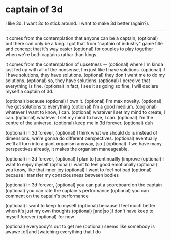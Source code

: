 # captain of 3d

I like 3d. I want 3d to stick around. I want to make 3d better (again?).

---

it comes from the contemplation
    that anyone can be a captain,
    (optional) but there can only be a king.
    I got that from "captain of industry" game title and concept that it's way easier
        (optional) for couples to play together when
        we're both captains rathar than kings.

it comes from the contemplation
    of upsetness --
    (optional) where I'm kinda just fed up with all of the nonsense,
    I'm just like I have solutions.
(optional) if I have solutions, they have solutions.
(optional) they don't want me to do my solutions.
(optional) so, they have solutions.
(optional) I perceive that everything is fine.
(optional) in fact, I see it as going so fine,
I will declare myself a captain of 3d.

(optional) because
    (optional) I own it.
    (optional) I'm max novelty.
    (optional) I've got solutions to everything
    (optional) I'm a good medium.
    (opgional) whatever I want to know, I can.
    (optional) whatever I set my mind to create, I can.
    (optional) whatever I set my mind to have, I can.
    (optional) I'm the centre of the universe.
    (optional) keep me in 3d forever.
        (optional) duh

(optional) in 3d forever,
    (optional) I think what we should do is instead of dimensions, we're gonna do different perspectives.
        (optional) eventually we'll all turn into a giant organism anyway, [so ]
            (optional) if we have many perspectives already, it makes the organism maneageable.

(optional) in 3d forever,
    (optional) I plan to [continuallly ]improve
    (optional) I want to enjoy myself
    (optional) I want to feel good emotionally
        (optional) you know, like that inner joy
    (optional) I want to feel not bad
        (optional) because I transfer my consciousness between bodies

(optional) in 3d forever,
    (optional) you can put a scoreboard on the captain
    (optional) you can rate the captain's performance
    (optional) you can comment on the captain's performance

(optional) I want to keep to myself
    (optional) because I feel much better when it's just my own thoughts
    (optional) [and|so ]I don't have keep to myself forever
    (optional) for now

(optional) everybody's out to get me
(optional) seems like somebody is awawe [of|and ]watching everything that I do

